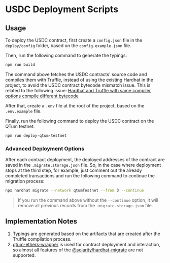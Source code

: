 # USDC Deployment Scripts

## Usage

To deploy the USDC contract, first create a `config.json` file in the `deploy/config` folder, based on the `config.example.json` file.

Then, run the following command to generate the typings:

```bash
npm run build
```

The command above fetches the USDC contracts' source code and compiles them with Truffle, instead of using the existing Hardhat in the project, to avoid the USDC contract bytecode mismatch issue. This is related to the following issue: [Hardhat and Truffle with same compiler options compile different bytecode](https://github.com/NomicFoundation/hardhat/issues/1147)

After that, create a `.env` file at the root of the project, based on the `.env.example` file.

Finally, run the following command to deploy the USDC contract on the QTum testnet:

```bash
npm run deploy-qtum-testnet
```

### Advanced Deployment Options

After each contract deployment, the deployed addresses of the contract are saved in the `.migrate.storage.json` file. 
So, in the case where deployment stops at the third step, for example, just comment out the already completed transactions and run the following command to continue the migration process:

```bash
npx hardhat migrate --network qtumTestnet --from 3 --continue
```

> If you run the command above without the `--continue` option, it will remove all previous records from the `.migrate.storage.json` file.

## Implementation Notes

1. Typings are generated based on the artifacts that are created after the Truffle compilation process.
2. [qtum-ethers-wrapper](https://github.com/qtumproject/qtum-ethers) is used for contract deployment and interaction, so almost all features of the [@solarity/hardhat-migrate](https://github.com/dl-solarity/hardhat-migrate) are not supported.
